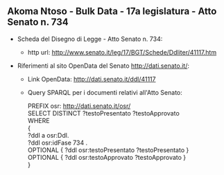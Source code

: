 ## Akoma Ntoso - Bulk Data - 17a legislatura - Atto Senato n. 734 ##

* Scheda del Disegno di Legge - Atto Senato n. 734:
	* http url: http://www.senato.it/leg/17/BGT/Schede/Ddliter/41117.htm

* Riferimenti al sito OpenData del Senato http://dati.senato.it/:
	* Link OpenData: http://dati.senato.it/ddl/41117
	* Query SPARQL per i documenti relativi all'Atto Senato:

        PREFIX osr: <http://dati.senato.it/osr/>  
		SELECT DISTINCT ?testoPresentato ?testoApprovato  
		WHERE  
		{  
		    ?ddl a osr:Ddl.  
		    ?ddl osr:idFase 734 .  
		    OPTIONAL { ?ddl osr:testoPresentato ?testoPresentato }  
		    OPTIONAL { ?ddl osr:testoApprovato ?testoApprovato }  
		}
		